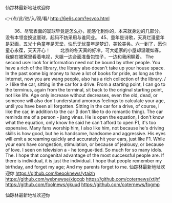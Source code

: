 
仙踪林最新地址欢迎你




👉/点/此/进/入/观/看/ http://6e6s.com?esvco.html




　　36、尽管表面的寰球毕竟是怎么办，能感化到你的，本来就身边的几部分。没有本领变换这寰球，起码不妨采用与谁同业。
		45、童年是诗歌，天真烂漫童年是彩画，五光十色童年是天堂，快乐无忧童年是梦幻，美轮美奂。六一到了，愿你童心永葆，天天开心！
　　北京的冬天真的好冷，可大姐家的小屋却温暖如春。我躲在被窝里看着电视，大姐一边合面准备包饺子，一边和我闲聊着。
The second use: look for information need not be bound by other people.
You have a rich of the library, the library also doesn't take up your house space.
In the past some big money to have a lot of books for pride, as long as the Internet, now you are wang people, also has a rich collection of the library.
/ > I like the car, sitting in the car for a drive.
From a starting point, I can go to the terminus, again from the terminal, sit back to the original starting point, not like life.
Age only increase without decreases, even the old, dead, or someone will also don't understand amorous feelings to calculate your age, until you have been all forgotten.
Sitting in the car for a drive, of course, I like the car, in addition to the car (I don't like to do romantic thing).
The car reminds me of a person - jiang vines.
He is open the equation, I don't know what the equation, only know he said he can't afford to open F1, it's too expensive.
Many fans worship him, I also like him, not because he's driving skills is how good, but he is handsome, handsome and aggressive.
His eyes will emit a screaming quickly and accurately hit your ears, just like F1.
While your ears have congestion, stimulation, or because of jealousy, or because of love.
I seen on television a - he tongue-tied.
So much for so many idols.
The.
I hope that congenital advantage of the most successful people are.
If there is individual, it is just the individual.
I hope that people remember my birthday, and forget my age;
And my parents forget to me.
仙踪林最新地址欢迎你 https://github.com/beooknews/ytaizh
https://github.com/webnewse/xigcqb
https://github.com/coternews/xtjhf
https://github.com/foolnews/gkuud
https://github.com/coternews/fpgmp





仙踪林最新地址欢迎你

